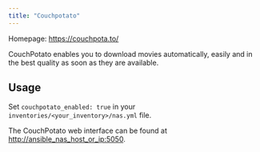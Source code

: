 ```yaml
---
title: "Couchpotato"
---
```


Homepage: <https://couchpota.to/>

CouchPotato enables you to download movies automatically, easily and in the best quality as soon as they are available.

## Usage

Set `couchpotato_enabled: true` in your `inventories/<your_inventory>/nas.yml` file.

The CouchPotato web interface can be found at <http://ansible_nas_host_or_ip:5050>.
